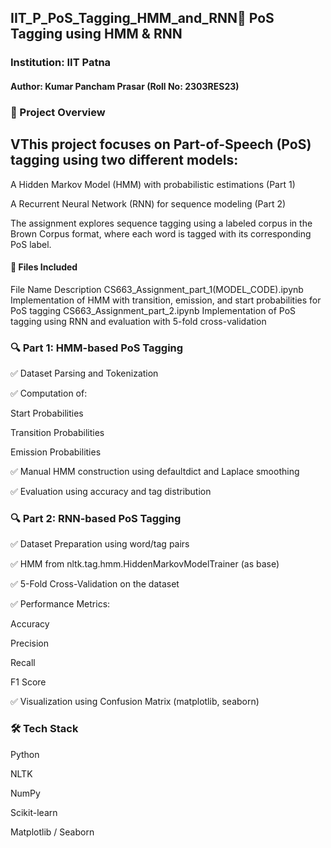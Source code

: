 ## IIT_P_PoS_Tagging_HMM_and_RNN🧠 PoS Tagging using HMM & RNN
### Institution: IIT Patna
#### Author: Kumar Pancham Prasar (Roll No: 2303RES23)

### 📌 Project Overview
## VThis project focuses on Part-of-Speech (PoS) tagging using two different models:

A Hidden Markov Model (HMM) with probabilistic estimations (Part 1)

A Recurrent Neural Network (RNN) for sequence modeling (Part 2)

The assignment explores sequence tagging using a labeled corpus in the Brown Corpus format, where each word is tagged with its corresponding PoS label.

#### 📂 Files Included
File Name	Description
CS663_Assignment_part_1(MODEL_CODE).ipynb	Implementation of HMM with transition, emission, and start probabilities for PoS tagging
CS663_Assignment_part_2.ipynb	Implementation of PoS tagging using RNN and evaluation with 5-fold cross-validation

### 🔍 Part 1: HMM-based PoS Tagging
✅ Dataset Parsing and Tokenization

✅ Computation of:

Start Probabilities

Transition Probabilities

Emission Probabilities

✅ Manual HMM construction using defaultdict and Laplace smoothing

✅ Evaluation using accuracy and tag distribution

### 🔍 Part 2: RNN-based PoS Tagging
✅ Dataset Preparation using word/tag pairs

✅ HMM from nltk.tag.hmm.HiddenMarkovModelTrainer (as base)

✅ 5-Fold Cross-Validation on the dataset

✅ Performance Metrics:

Accuracy

Precision

Recall

F1 Score

✅ Visualization using Confusion Matrix (matplotlib, seaborn)

### 🛠️ Tech Stack
Python

NLTK

NumPy

Scikit-learn

Matplotlib / Seaborn
